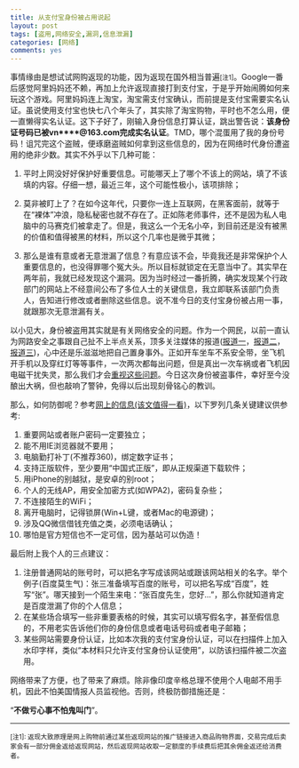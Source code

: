 ```yaml
---
title: 从支付宝身份被占用说起
layout: post
tags: [盗用,网络安全,漏洞,信息泄漏]
categories: [网络]
comments: yes
---
```


事情缘由是想试试网购返现的功能，因为返现在国外相当普遍<small>\[注1\]</small>。Google一番后感觉阿里妈妈还不赖，再加上允许返现直接打到支付宝，于是乎开始闹腾如何来玩这个游戏。阿里妈妈连上淘宝，淘宝需支付宝确认，而前提是支付宝需要实名认证。虽说使用支付宝也快七八个年头了，其实除了淘宝购物，平时也不怎么用，便一直懒得实名认证。这下子好了，刚输入身份信息打算认证，跳出警告说：**该身份证号码已被vn\*\*\*\*@163.com完成实名认证**。TMD，哪个混蛋用了我的身份号码！诅咒完这个盗贼，便琢磨盗贼如何拿到这些信息的，因为在网络时代身份遭盗用的绝非少数。其实不外乎以下几种可能：

1.	平时上网没好好保护好重要信息。可能哪天上了哪个不该上的网站，填了不该填的内容。仔细一想，最近三年，这个可能性极小，该项排除；

2.	莫非被盯上了？在如今这年代，只要你一连上互联网，在黑客面前，就等于在“裸体”冲浪，隐私秘密也就不存在了。正如陈老师事件，还不是因为私人电脑中的马赛克们被拿走了。但是，我这么一个无名小卒，到目前还是没有被黑的价值和值得被黑的材料，所以这个几率也是微乎其微；

3.	那么是谁有意或者无意泄漏了信息？有意应该不会，毕竟我还是非常保护个人重要信息的，也没得罪哪个冤大头。所以目标就锁定在无意当中了。其实早在两年前，我就已经发现这个漏洞。因为当时经过一番折腾，确实发现某个行政部门的网站上不经意间公布了多位人士的关键信息，我立即联系该部门负责人，告知进行修改或者删除这些信息。说不准今日的支付宝身份被占用一事，就跟那次无意泄漏有关。

以小见大，身份被盗用其实就是有关网络安全的问题。作为一个网民，以前一直认为网路安全之事跟自己扯不上半点关系，顶多关注媒体的报道\([报道一](http://www.infzm.com/content/98180)，[报道二](http://news.xinhuanet.com/legal/2013-11/21/c_125741520.htm)，[报道三](http://daily.zhihu.com/story/3158702?utm_campaign=in_app_share&utm_medium=iOS&utm_source=copy)\)，心中还是乐滋滋地把自己置身事外。正如开车坐车不系安全带，坐飞机开手机以及穿红灯等等事件，一次两次都每出问题，但是真出一次车祸或者飞机因电磁干扰失灵，那么我们才会[重视这些问题](http://evilcos.me/?p=274)。今日这次身份被盗事件，幸好至今没酿出大祸，但也敲响了警钟，免得以后出现刻骨铭心的教训。

那么，如何防御呢？参考[网上的信息(该文值得一看)](http://www.ttsgs.com/2014/02/09/余弦几乎所有互联网重要隐私都泄露了，想黑你/)，以下罗列几条关键建议供参考:

1.	重要网站或者账户密码一定要独立；
2.	能不用IE浏览器就不要用；
2.	电脑勤打补丁(不推荐360)，绑定数字证书；
3.	支持正版软件，至少要用“中国式正版”，即从正规渠道下载软件；
4.	用iPhone的别越狱，是安卓的别root；
5.	个人的无线AP，用安全加密方式(如WPA2)，密码复杂些；
5.	不连接陌生的WiFi；
6.	离开电脑时，记得锁屏(Win+L键，或者Mac的电源键)；
7.	涉及QQ微信借钱充值之类，必须电话确认；
8.	哪怕是官方短信也不一定可信，因为基站可以伪造！

最后附上我个人的三点建议：

1.	注册普通网站的账号时，可以把名字写成该网站或跟该网站相关的名字。举个例子(百度莫生气)：张三准备填写百度的账号，可以把名写成“百度”，姓写“张”。哪天接到一个陌生来电：“张百度先生，您好...”，那么你就知道肯定是百度泄漏了你的个人信息；
2.	在某些场合填写一些非重要表格的时候，其实可以填写假名字，甚至假信息的，不用老实告诉他们你的身份信息或者电话号码或者电子邮箱；
3.	某些网站需要身份认证，比如本次我的支付宝身份认证，可以在扫描件上加入水印字样，类似“本材料只允许支付宝身份认证使用”，以防该扫描件被二次盗用。

网络带来了方便，也了带来了麻烦。除非像印度辛格总理不使用个人电邮不用手机，因此不怕美国情报人员监视他。否则，终极防御措施还是：

“**不做亏心事不怕鬼叫门**”。


---

<small> \[注1\]: 返现大致原理是网上购物前通过某些返现网站的推广链接进入商品购物界面，交易完成后卖家会有一部分佣金返给返现网站，然后返现网站收取一定额度的手续费后把其余佣金返还给消费者。
</small>